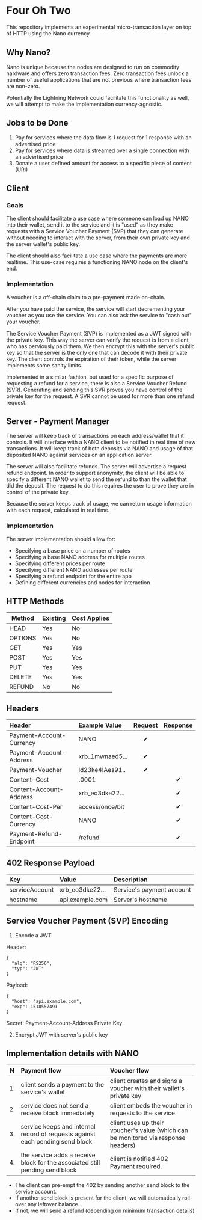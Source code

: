 # Four Oh Two

This repository implements an experimental micro-transaction layer on top of HTTP using the Nano currency.

## Why Nano?

Nano is unique because the nodes are designed to run on commodity hardware and offers zero transaction fees. Zero transaction fees unlock a number of useful applications that are not previous where transaction fees are non-zero.

Potentially the Lightning Network could facilitate this functionality as well, we will attempt to make the implementation currency-agnostic.

## Jobs to be Done

1. Pay for services where the data flow is 1 request for 1 response with an advertised price
2. Pay for services where data is streamed over a single connection with an advertised price
3. Donate a user defined amount for access to a specific piece of content (URI)  


## Client

### Goals

The client should facilitate a use case where someone can load up NANO into their wallet, send it to the service and it is "used" as they make requests with a Service Voucher Payment (SVP) that they can generate without needing to interact with the server, from their own private key and the server wallet's public key.

The client should also facilitate a use case where the payments are more realtime. This use-case requires a functioning NANO node on the client's end.

### Implementation

A voucher is a off-chain claim to a pre-payment made on-chain.

After you have paid the service, the service will start decrementing your voucher as you use the service. You can also ask the service to "cash out" your voucher.

The Service Voucher Payment (SVP) is implemented as a JWT signed with the private key. This way the server can verify the request is from a client who has perviously paid them. We then encrypt this with the server's public key so that the server is the only one that can decode it with their private key. The client controls the expiration of their token, while the server implements some sanity limits.

Implemented in a similar fashion, but used for a specific purpose of requesting a refund for a service, there is also a Service Voucher Refund (SVR). Generating and sending this SVR proves you have control of the private key for the request. A SVR cannot be used for more than one refund request.

## Server - Payment Manager

The server will keep track of transactions on each address/wallet that it controls. It will interface with a NANO client to be notified in real time of new transactions. It will keep track of both deposits via NANO and usage of that deposited NANO against services on an application server.

The server will also facilitate refunds. The server will advertise a request refund endpoint. In order to support anonymity, the client will be able to specify a different NANO wallet to send the refund to than the wallet that did the deposit. The request to do this requires the user to prove they are in control of the private key.

Because the server keeps track of usage, we can return usage information with each request, calculated in real time.

### Implementation

The server implementation should allow for:

  * Specifying a base price on a number of routes
  * Specifying a base NANO address for multiple routes
  * Specifying different prices per route
  * Specifying different NANO addresses per route
  * Specifying a refund endpoint for the entire app
  * Defining different currencies and nodes for interaction


## HTTP Methods

| Method  | Existing | Cost Applies |
|---------|----------|--------------|
| HEAD    | Yes      | No           |
| OPTIONS | Yes      | No           |
| GET     | Yes      | Yes          |
| POST    | Yes      | Yes          |
| PUT     | Yes      | Yes          |
| DELETE  | Yes      | Yes          |
| REFUND  | No       | No           |


## Headers

| Header                   | Example Value   | Request  | Response |
|:------------------------ |:--------------- |:--------:|:--------:|
| Payment-Account-Currency | NANO            | &#10004; |          |
| Payment-Account-Address  | xrb_1mwnaed5... | &#10004; |          |
| Payment-Voucher          | ld23ke4IAes91.. | &#10004; |          |
| Content-Cost             | .0001           |          | &#10004; |
| Content-Account-Address  | xrb_eo3dke22... |          | &#10004; |
| Content-Cost-Per         | access/once/bit |          | &#10004; |
| Content-Cost-Currency    | NANO            |          | &#10004; |
| Payment-Refund-Endpoint  | /refund         |          | &#10004; |


## 402 Response Payload

| Key            | Value           | Description               |
|:-------------- |:--------------- |:------------------------- |
| serviceAccount | xrb_eo3dke22... | Service's payment account |
| hostname       | api.example.com | Server's hostname         |



## Service Voucher Payment (SVP) Encoding

1. Encode a JWT

  Header:
  ```
  {
    "alg": "RS256",
    "typ": "JWT"
  }
  ```

  Payload:

  ```
  {
    "host": "api.example.com",
    "exp": 1518557491
  }
  ```

  Secret: Payment-Account-Address Private Key

2. Encrypt JWT with server's public key

## Implementation details with NANO

| N  | Payment flow | Voucher flow |
|:--:|:------------ |:------------ |
| 1. | client sends a payment to the service's wallet | client creates and signs a voucher with their wallet's private key |
| 2. | service does not send a receive block immediately | client embeds the voucher in requests to the service |
| 3. | service keeps and internal record of requests against each pending send block | client uses up their voucher's value (which can be monitored via response headers) |
| 4. | the service adds a receive block for the associated still pending send block | client is notified 402 Payment required. |

* The client can pre-empt the 402 by sending another send block to the service account.
* If another send block is present for the client, we will automatically roll-over any leftover balance.
* If not, we will send a refund (depending on minimum transaction details)
